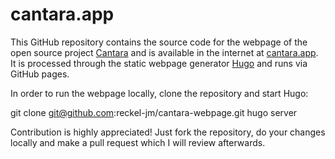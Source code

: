 # cantara.app

This GitHub repository contains the source code for the webpage of the open source project [Cantara](https://www.github.com/reckel-jm/cantara) and is available in the internet at [cantara.app](https://cantara.app). It is processed through the static webpage generator [Hugo](https://https://gohugo.io/) and runs via GitHub pages.

In order to run the webpage locally, clone the repository and start Hugo:

  git clone git@github.com:reckel-jm/cantara-webpage.git
  hugo server

Contribution is highly appreciated! Just fork the repository, do your changes locally and make a pull request which I will review afterwards.
